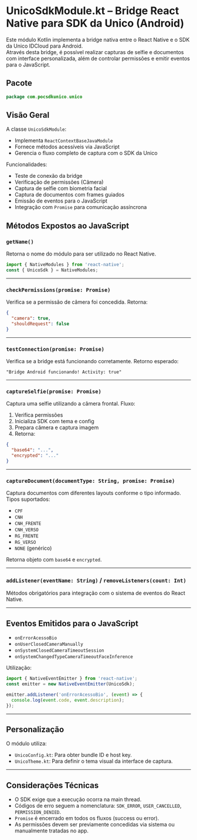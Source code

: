 # UnicoSdkModule.kt – Bridge React Native para SDK da Unico (Android)

Este módulo Kotlin implementa a bridge nativa entre o React Native e o SDK da Unico IDCloud para Android.  
Através desta bridge, é possível realizar capturas de selfie e documentos com interface personalizada, além de controlar permissões e emitir eventos para o JavaScript.

## Pacote

```kotlin
package com.pocsdkunico.unico
````

## Visão Geral

A classe `UnicoSdkModule`:

* Implementa `ReactContextBaseJavaModule`
* Fornece métodos acessíveis via JavaScript
* Gerencia o fluxo completo de captura com o SDK da Unico

Funcionalidades:

* Teste de conexão da bridge
* Verificação de permissões (Câmera)
* Captura de selfie com biometria facial
* Captura de documentos com frames guiados
* Emissão de eventos para o JavaScript
* Integração com `Promise` para comunicação assíncrona

## Métodos Expostos ao JavaScript

### `getName()`

Retorna o nome do módulo para ser utilizado no React Native.

```javascript
import { NativeModules } from 'react-native';
const { UnicoSdk } = NativeModules;
```

---

### `checkPermissions(promise: Promise)`

Verifica se a permissão de câmera foi concedida.
Retorna:

```json
{
  "camera": true,
  "shouldRequest": false
}
```

---

### `testConnection(promise: Promise)`

Verifica se a bridge está funcionando corretamente.
Retorno esperado:

```text
"Bridge Android funcionando! Activity: true"
```

---

### `captureSelfie(promise: Promise)`

Captura uma selfie utilizando a câmera frontal.
Fluxo:

1. Verifica permissões
2. Inicializa SDK com tema e config
3. Prepara câmera e captura imagem
4. Retorna:

```json
{
  "base64": "...",
  "encrypted": "..."
}
```

---

### `captureDocument(documentType: String, promise: Promise)`

Captura documentos com diferentes layouts conforme o tipo informado.
Tipos suportados:

* `CPF`
* `CNH`
* `CNH_FRENTE`
* `CNH_VERSO`
* `RG_FRENTE`
* `RG_VERSO`
* `NONE` (genérico)

Retorna objeto com `base64` e `encrypted`.

---

### `addListener(eventName: String)` / `removeListeners(count: Int)`

Métodos obrigatórios para integração com o sistema de eventos do React Native.

---

## Eventos Emitidos para o JavaScript

* `onErrorAcessoBio`
* `onUserClosedCameraManually`
* `onSystemClosedCameraTimeoutSession`
* `onSystemChangedTypeCameraTimeoutFaceInference`

Utilização:

```javascript
import { NativeEventEmitter } from 'react-native';
const emitter = new NativeEventEmitter(UnicoSdk);

emitter.addListener('onErrorAcessoBio', (event) => {
  console.log(event.code, event.description);
});
```

---

## Personalização

O módulo utiliza:

* `UnicoConfig.kt`: Para obter bundle ID e host key.
* `UnicoTheme.kt`: Para definir o tema visual da interface de captura.

---

## Considerações Técnicas

* O SDK exige que a execução ocorra na main thread.
* Códigos de erro seguem a nomenclatura: `SDK_ERROR`, `USER_CANCELLED`, `PERMISSION_DENIED`.
* `Promise` é encerrado em todos os fluxos (success ou error).
* As permissões devem ser previamente concedidas via sistema ou manualmente tratadas no app.
